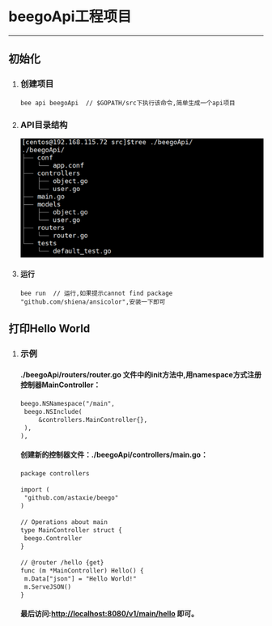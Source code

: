 # beegoApi工程项目

---

## 初始化

1. ### 创建项目

   ```
   bee api beegoApi  // $GOPATH/src下执行该命令,简单生成一个api项目
   ```
2. ### API目录结构

   ![](/assets/beegoApi_dir.png)

3. #### 运行

   ```
   bee run  // 运行,如果提示cannot find package "github.com/shiena/ansicolor",安装一下即可
   ```

## 打印Hello World

1. ### 示例

   #### ./beegoApi/routers/router.go 文件中的init方法中,用namespace方式注册控制器MainController：

   ```
   beego.NSNamespace("/main",
   	beego.NSInclude(
   		&controllers.MainController{},
   	),
   ),
   ```

   #### 创建新的控制器文件：./beegoApi/controllers/main.go：

   ```
   package controllers

   import (
   	"github.com/astaxie/beego"
   )

   // Operations about main
   type MainController struct {
   	beego.Controller
   }

   // @router /hello {get}
   func (m *MainController) Hello() {
   	m.Data["json"] = "Hello World!"
   	m.ServeJSON()
   }
   ```

   #### 最后访问:[http://localhost:8080/v1/main/hello](http://localhost:8080/v1/main/hello) 即可。



